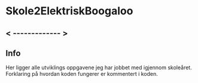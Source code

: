 # Skole2ElektriskBoogaloo
## < ------------- >
## Info
Her ligger alle utviklings oppgavene jeg har jobbet med igjennom skoleåret.
Forklaring på hvordan koden fungerer er kommentert i koden.
